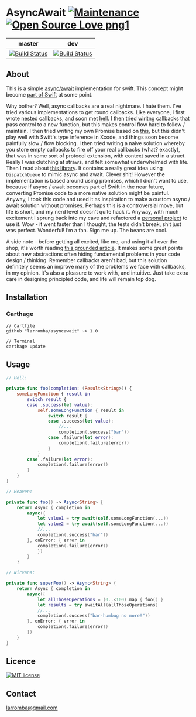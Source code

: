 # AsyncAwait [![Maintenance](https://img.shields.io/badge/Maintained%3F-yes-green.svg)](https://GitHub.com/Naereen/StrapDown.js/graphs/commit-activity) [![Open Source Love png1](https://badges.frapsoft.com/os/v1/open-source.png?v=103)](https://github.com/ellerbrock/open-source-badges/)

| master  | dev |
| ------------- | ------------- |
| [![Build Status](https://travis-ci.com/larromba/AsyncAwait.svg?branch=master)](https://travis-ci.com/larromba/AsyncAwait) | [![Build Status](https://travis-ci.com/larromba/AsyncAwait.svg?branch=dev)](https://travis-ci.com/larromba/AsyncAwait) |

## About
This is a simple [async/await](https://javascript.info/async-await) implementation for swift. This concept might become [part of Swift](https://gist.github.com/lattner/429b9070918248274f25b714dcfc7619) at some point.

Why bother? Well, async callbacks are a real nightmare. I hate them. I've tried various implementations to get round callbacks. Like everyone, I first wrote nested callbacks, and soon met [hell](http://callbackhell.com/). I then tried wiritng callbacks that pass control to a new function, but this makes control flow hard to follow / maintain. I then tried writing my own Promise based on [this](https://github.com/khanlou/Promise/blob/master/Promise/Promise.swift), but this didn't play well with Swift's type inference in Xcode, and things soon become painfully slow / flow blocking. I then tried writing a naive solution whereby you store empty callbacks to fire off your real callbacks (what? exactly), that was in some sort of protocol extension, with context saved in a struct. Really I was clutching at straws, and felt somewhat underwhelmed with life. Then I read about [this library](https://github.com/freshOS/then/tree/master/Source). It contains a really great idea using `DispatchQueue` to mimic async and await. Clever shit! However the implementation is based around using promises, which I didn't want to use, because If async / await becomes part of Swift in the near future, converting Promise code to a more native solution might be painful. Anyway, I took this code and used it as inspiration to make a custom async / await solution without promises. Perhaps this is a controversial move, but life is short, and my nerd level doesn't quite hack it. Anyway, with much excitement I sprung back into my cave and refactored a [personal project](http://github.com/larromba/grafitti-backgrounds) to use it. Wow - it went faster than I thought, the tests didn’t break, shit just was perfect. Wonderful! I’m a fan. Sign me up. The beans are cool.

A side note - before getting all excited, like me, and using it all over the shop, it's worth reading [this grounded article](http://thecodebarbarian.com/2015/03/20/callback-hell-is-a-myth). It makes some great points about new abstractions often hiding fundamental problems in your code design / thinking. Remember callbacks aren't bad, but this solution definitely seems an improve many of the problems we face with callbacks, in my opinion. It's also a pleasure to work with, and intuitive. Just take extra care in designing principled code, and life will remain top dog.

## Installation

### Carthage

```
// Cartfile
github "larromba/asyncawait" ~> 1.0
```

```
// Terminal
carthage update
```

## Usage

```swift
// Hell:

private func foo(completion: (Result<String>)) {
    someLongFunction { result in
        switch result {
        case .success(let value):
            self.someLongFunction { result in
                switch result {
                case .success(let value):
                    //...
                    completion(.success("bar"))
                case .failure(let error):
                    completion(.failure(error))
                }
            }
        case .failure(let error):
            completion(.failure(error))
        }
    }
}

// Heaven:

private func foo() -> Async<String> {
    return Async { completion in
        async({
            let value1 = try await(self.someLongFunction(...))
            let value2 = try await(self.someLongFunction(...))
            //...
            completion(.success("bar"))
        }, onError: { error in
            completion(.failure(error))
            })
        }
    }

// Nirvana:

private func superFoo() -> Async<String> {
    return Async { completion in
        async({
            let allThoseOperations = (0..<100).map { foo() }
            let results = try awaitAll(allThoseOperations)
            //...
            completion(.success("bar-humbug no more!"))
        }, onError: { error in
            completion(.failure(error))
        })
    }
}
```

## Licence
[![MIT license](https://img.shields.io/badge/License-MIT-blue.svg)](https://lbesson.mit-license.org/)

## Contact
larromba@gmail.com
